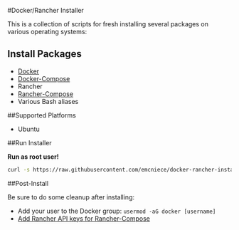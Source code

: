 #Docker/Rancher Installer

This is a collection of scripts for fresh installing several packages on various operating systems:

## Install Packages

- [Docker](https://docs.docker.com/engine/installation/)
- [Docker-Compose](https://docs.docker.com/compose/install/)
- Rancher
- [Rancher-Compose](https://docs.rancher.com/rancher/rancher-compose/)
- Various Bash aliases

##Supported Platforms

- Ubuntu

##Run Installer

**Run as root user!**

```sh
curl -s https://raw.githubusercontent.com/emcniece/docker-rancher-install/master/platforms/ubuntu/install.sh | bash
```

##Post-Install

Be sure to do some cleanup after installing:

- Add your user to the Docker group: `usermod -aG docker [username]`
- [Add Rancher API keys for Rancher-Compose](https://docs.rancher.com/rancher/v1.4/en/cattle/rancher-compose/#setting-up-rancher-compose-with-rancher-server)